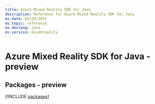 ```yaml
---
title: Azure Mixed Reality SDK for Java
description: Reference for Azure Mixed Reality SDK for Java
ms.date: 03/29/2025
ms.topic: reference
ms.devlang: java
ms.service: mixedreality
---
```

# Azure Mixed Reality SDK for Java - preview
## Packages - preview
[!INCLUDE [packages](mixed-reality-index.md)]
